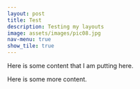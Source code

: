 ```yaml
---
layout: post
title: Test
description: Testing my layouts
image: assets/images/pic08.jpg
nav-menu: true
show_tile: true
---
```



Here is some content that I am putting here.



Here is some more content.
